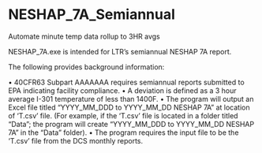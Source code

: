 # NESHAP_7A_Semiannual
Automate minute temp data rollup to 3HR avgs

NESHAP_7A.exe is intended for LTR’s semiannual NESHAP 7A report.


The following provides background information:

•	40CFR63 Subpart AAAAAAA requires semiannual reports submitted to EPA indicating facility compliance.
•	A deviation is defined as a 3 hour average I-301 temperature of less than 1400F. 
•	The program will output an Excel file titled “YYYY_MM_DDD to YYYY_MM_DD NESHAP 7A” at location of ‘T.csv’ file.   (For example, if the ‘T.csv’ file is located in a folder titled “Data”; the program will create “YYYY_MM_DDD to YYYY_MM_DD NESHAP 7A” in the “Data” folder).
•	The program requires the input file to be the ‘T.csv’ file from the DCS monthly reports.  

